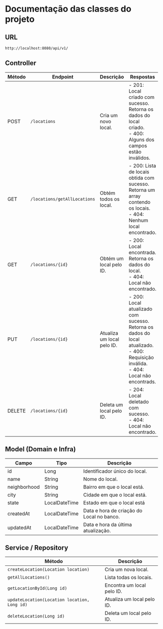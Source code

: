 # Documentação das classes do projeto
## URL

```shell
http://localhost:8080/api/v1/
```
## Controller

| Método                             | Endpoint                     | Descrição                  | Respostas                                                                                                                                 |
|------------------------------------|------------------------------|----------------------------|-------------------------------------------------------------------------------------------------------------------------------------------|
| POST                               | `/locations`                 | Cria um novo local.        | - 201: Local criado com sucesso. Retorna os dados do local criado.<br>- 400: Alguns dos campos estão inválidos.                           |
| GET                                | `/locations/getAllLocations` | Obtém todos os local.      | - 200: Lista de locais obtida com sucesso. Retorna um array contendo os locais.<br>- 404: Nenhum local encontrado.                        |
| GET                                | `/locations/{id}`            | Obtém um local pelo ID.    | - 200: Local encontrada. Retorna os dados do local.<br>- 404: Local não encontrado.                                                       |
| PUT                                | `/locations/{id}`            | Atualiza um local pelo ID. | - 200: Local atualizado com sucesso. Retorna os dados do local atualizado.<br>- 400: Requisição inválida.<br>- 404: Local não encontrads. |
| DELETE                             | `/locations/{id}`            | Deleta um local pelo ID.   | - 204: Local deletado com sucesso.<br>- 404: Local não encontrado.                                                                        |


## Model (Domain e Infra)

| Campo        | Tipo           | Descrição                                 |
|--------------|----------------|-------------------------------------------|
| id           | Long           | Identificador único do local.             |
| name         | String         | Nome do local.                            |
| neighborhood | String         | Bairro em que o local está.               |
| city         | String         | Cidade em que o local está.               |
| state        | LocalDateTime  | Estado em que o local está                |
| createdAt    | LocalDateTime  | Data e hora de criação do Local no banco. |
| updatedAt    | LocalDateTime  | Data e hora da última atualização.        |


## Service / Repository 

| Método                                       | Descrição                  |
|----------------------------------------------|----------------------------|
| `createLocation(Location location)`          | Cria um nova local.        |
| `getAllLocations()`                          | Lista todas os locais.     |
| `getLocationById(Long id)`                   | Encontra um local pelo ID. |
| `updateLocation(Location location, Long id)` | Atualiza um local pelo ID. |
| `deleteLocation(Long id)`                    | Deleta um local pelo ID.   |
